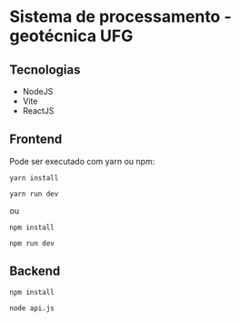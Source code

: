 # Sistema de processamento - geotécnica UFG

## Tecnologias
- NodeJS
- Vite
- ReactJS

## Frontend
Pode ser executado com yarn ou npm:
```
yarn install
```
```
yarn run dev
```
ou 
```
npm install
```
```
npm run dev
```

## Backend
```
npm install
```
```
node api.js
```